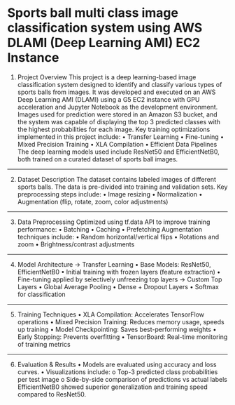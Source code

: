 # Sports ball multi class image classification system using AWS DLAMI (Deep Learning AMI) EC2 Instance
1. Project Overview
This project is a deep learning-based image classification system designed to identify and classify various types of sports balls from images. It was developed and executed on an AWS Deep Learning AMI (DLAMI) using a G5 EC2 instance with GPU acceleration and Jupyter Notebook as the development environment.
Images used for prediction were stored in an Amazon S3 bucket, and the system was capable of displaying the top 3 predicted classes with the highest probabilities for each image.
Key training optimizations implemented in this project include:
•	Transfer Learning
•	Fine-tuning
•	Mixed Precision Training
•	XLA Compilation
•	Efficient Data Pipelines
The deep learning models used include ResNet50 and EfficientNetB0, both trained on a curated dataset of sports ball images.
________________________________________
2. Dataset Description
The dataset contains labeled images of different sports balls. The data is pre-divided into training and validation sets. Key preprocessing steps include:
•	Image resizing
•	Normalization
•	Augmentation (flip, rotate, zoom, color adjustments)
________________________________________
3. Data Preprocessing
Optimized using tf.data API to improve training performance:
•	Batching
•	Caching
•	Prefetching
Augmentation techniques include:
•	Random horizontal/vertical flips
•	Rotations and zoom
•	Brightness/contrast adjustments
________________________________________
4. Model Architecture
-> Transfer Learning
•	Base Models: ResNet50, EfficientNetB0
•	Initial training with frozen layers (feature extraction)
•	Fine-tuning applied by selectively unfreezing top layers
-> Custom Top Layers
•	Global Average Pooling
•	Dense + Dropout Layers
•	Softmax for classification
________________________________________
5. Training Techniques
•	XLA Compilation: Accelerates TensorFlow operations
•	Mixed Precision Training: Reduces memory usage, speeds up training
•	Model Checkpointing: Saves best-performing weights
•	Early Stopping: Prevents overfitting
•	TensorBoard: Real-time monitoring of training metrics
________________________________________
6. Evaluation & Results
•	Models are evaluated using accuracy and loss curves.
•	Visualizations include:
o	Top-3 predicted class probabilities per test image
o	Side-by-side comparison of predictions vs actual labels
EfficientNetB0 showed superior generalization and training speed compared to ResNet50.
